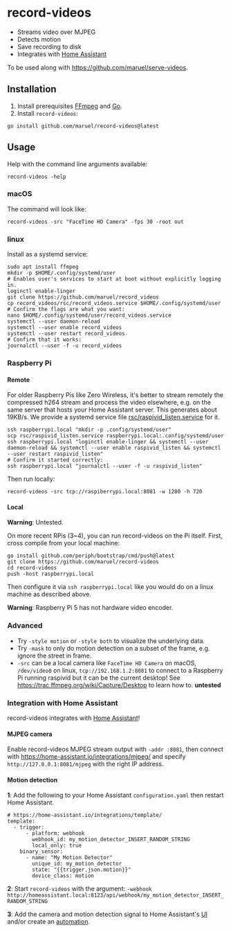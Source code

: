 # record-videos

- Streams video over MJPEG
- Detects motion
- Save recording to disk
- Integrates with [Home Assistant](#integration-with-home-assistant)

To be used along with https://github.com/maruel/serve-videos.


## Installation

1. Install prerequisites [FFmpeg](https://ffmpeg.org/download.html) and [Go](https://go.dev/dl).
2. Install `record-videos`:

```
go install github.com/maruel/record-videos@latest
```


## Usage

Help with the command line arguments available:

```
record-videos -help
```


### macOS

The command will look like:

```
record-videos -src "FaceTime HD Camera" -fps 30 -root out
```


### linux

Install as a systemd service:

```
sudo apt install ffmpeg
mkdir -p $HOME/.config/systemd/user
# Enables user's services to start at boot without explicitly logging in.
loginctl enable-linger
git clone https://github.com/maruel/record_videos
cp record_videos/rsc/record_videos.service $HOME/.config/systemd/user
# Confirm the flags are what you want:
nano $HOME/.config/systemd/user/record_videos.service
systemctl --user daemon-reload
systemctl --user enable record_videos
systemctl --user restart record_videos
# Confirm that it works:
journalctl --user -f -u record_videos
```


### Raspberry Pi


#### Remote

For older Raspberry Pis like Zero Wireless, it's better to stream remotely the
compressed h264 stream and process the video elsewhere, e.g. on the same server
that hosts your Home Assistant server. This generates about 19KB/s. We provide a
systemd service file
[rsc/raspivid_listen.service](https://github.com/maruel/record-videos/blob/main/rsc/raspivid_listen.service)
for it.

```
ssh raspberrypi.local "mkdir -p .config/systemd/user"
scp rsc/raspivid_listen.service raspberrypi.local:.config/systemd/user
ssh raspberrypi.local "loginctl enable-linger && systemctl --user daemon-reload && systemctl --user enable raspivid_listen && systemctl --user restart raspivid_listen"
# Confirm it started correctly:
ssh raspberrypi.local "journalctl --user -f -u raspivid_listen"
```

Then run locally:

```
record-videos -src tcp://raspiberrypi.local:8081 -w 1280 -h 720
```


#### Local

**Warning**: Untested.

On more recent RPis (3~4), you can run record-videos on the Pi itself. First,
cross compile from your local machine:

```
go install github.com/periph/bootstrap/cmd/push@latest
git clone https://github.com/maruel/record-videos
cd record-videos
push -host raspberrypi.local
```

Then configure it via `ssh raspberrypi.local` like you would do on a linux
machine as described above.

**Warning**: Raspberry Pi 5 has not hardware video encoder.


### Advanced

- Try `-style motion` or `-style both` to visualize the underlying data.
- Try `-mask` to only do motion detection on a subset of the frame, e.g. ignore
  the street in frame.
- `-src` can be a local camera like `FaceTime HD Camera` on macOS, `/dev/video0`
  on linux, `tcp://192.168.1.2:8081` to connect to a Raspberry Pi running
  raspivid but it can be the current desktop! See
  https://trac.ffmpeg.org/wiki/Capture/Desktop to learn how to. **untested**


### Integration with Home Assistant

record-videos integrates with [Home Assistant](https://home-assistant.io/)!


#### MJPEG camera

Enable record-videos MJPEG stream output with `-addr :8081`, then connect with
https://home-assistant.io/integrations/mjpeg/ and specify
`http://127.0.0.1:8081/mjpeg` with the right IP address.


#### Motion detection

**1**: Add the following to your Home Assistant `configuration.yaml` then
restart Home Assistant.

```
# https://home-assistant.io/integrations/template/
template:
  - trigger:
      - platform: webhook
        webhook_id: my_motion_detector_INSERT_RANDOM_STRING
        local_only: true
    binary_sensor:
      - name: "My Motion Detector"
        unique_id: my_motion_detector
        state: "{{trigger.json.motion}}"
        device_class: motion
```

**2**: Start `record-videos` with the argument:
  `-webhook http://homeassistant.local:8123/api/webhook/my_motion_detector_INSERT_RANDOM_STRING`

**3**: Add the camera and motion detection signal to Home Assistant's
[UI](https://home-assistant.io/dashboards/)
and/or create an [automation](https://home-assistant.io/docs/automation/).
